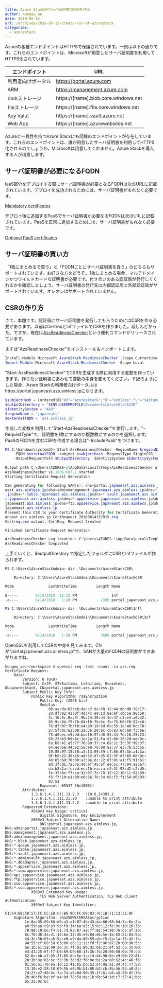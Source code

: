 ```yaml
---
title: Azure Stack用サーバ証明書のCSRを作る
author: kongou_ae
date: 2018-06-15
url: /archives/2018-06-15-create-csr-of-azurestack
categories:
  - azurestack
---
```


Azureの各種エンドポイントはHTTPSで保護されています。一例は以下の通りです。これらのエンドポイントは、Microsoftが用意したサーバ証明書を利用してHTTPS化されています。

|エンドポイント|URL|
|-------------|----------------------------|
|利用者向けポータル|https://portal.azure.com|
|ARM|https://management.azure.com|
|blobストレージ|https://[name].blob.core.windows.net|
|fileストレージ|https://[name].file.core.windows.net|
|Key Valut|https://[name].vault.azure.net|
|Web App|https://[name].azurewebsites.net|

Azureと一貫性を持つAzure Stackにも同様のエンドポイントが存在しています。これらのエンドポイントは、誰が用意したサーバ証明書を利用してHTTPS化されるのでしょうか。Microsoftは用意してくれません。Azure Stackを導入する人が用意します。

## サーバ証明書が必要になるFQDN

IaaS部分をデプロイする際にサーバ証明書が必要となるFQDNは次のURLに記載されています。デプロイを成功されるためには、サーバ証明書がもれなく必要です。

[Mandatory certificates](https://docs.microsoft.com/en-us/azure/azure-stack/azure-stack-pki-certs#mandatory-certificates)

デプロイ後に追加するPaaSでサーバ証明書が必要なるFQDNは次のURLに記載されています。PaaSを正常に追加するためには、サーバ証明書がもれなく必要です。

[Optional PaaS certificates](https://docs.microsoft.com/en-us/azure/azure-stack/azure-stack-pki-certs#optional-paas-certificates)

## サーバ証明書の買い方

「1枚にまとめるで買う」と「FQDNごとにサーバ証明書を買う」のどちらもサポートされています。お好きな方をどうぞ。1枚にまとめる場合、マルチドメインかつワイルドカードな証明書が必要です。付き合いのある認証局が発行してくれるかを確認しましょう。サーバ証明書の発行先は内部認証局と外部認証局がサポートされています。オレオレはサポートされていません。

## CSRの作り方

さて、本題です。認証局にサーバ証明書を発行してもらうためにはCSRを作る必要があります。以前はCertreqとinfファイルでCSRを作りました。超しんどかった。ですが、現在は[AzsReadinessChecker](https://www.powershellgallery.com/packages/Microsoft.AzureStack.ReadinessChecker)という便利コマンドがリリースされています。

まずは"AzsReadinessChecker"をインストール＆インポートします。

```powershell
Install-Module Microsoft.AzureStack.ReadinessChecker -Scope CurrentUser
Import-Module Microsoft.AzureStack.ReadinessChecker -Scope Local
```

"Start-AzsReadinessChecker"でCSRを生成する際に利用する変数を作っていきます。作りたい証明書にあわせて変数の中身を変えてください。下記のようにした場合、Azure Stackの利用者向けポータルはhttps://portal.japaneast.azs.aimless.jpになります。

```powershell
$subjectHash = [ordered]@{"OU"="azuresktack";"O"="aimless";"L"="Saitama";"ST"="Saitama";"C"="JP"}
$outputDirectory = "$ENV:USERPROFILE\Documents\AzureStackCSR"
$IdentitySystem = "AAD"
$regionName = 'japaneast'
$externalFQDN = 'azs.aimless.jp'
```

作成した変数を利用して"Start-AzsReadinessChecker"を実行します。"-RequestType"で、証明書を1枚にするのか複数枚にするのかを選択します。PaaSのFQDNを含むCSRを作成する場合は"-IncludePaaS"をつけます。

```powershell
PS C:\Windows\system32> Start-AzsReadinessChecker -RegionName $regionName `
    -FQDN $externalFQDN -subject $subjectHash -RequestType SingleCSR `
    -OutputRequestPath $OutputDirectory -IdentitySystem $IdentitySystem -IncludePaaS
 
Output path C:\Users\AZURES~1\AppData\Local\Temp\AzsReadinessChecker already exists, continuing.
AzsReadinessChecker v1.1806.607.1 started
Starting Certificate Request Generation

CSR generating for following SAN(s): dns=portal.japaneast.azs.aimless.jp&dns=adminportal.japaneast.azs.aimless.jp&dns=management.japan
east.azs.aimless.jp&dns=adminmanagement.japaneast.azs.aimless.jp&dns=*.blob.japaneast.azs.aimless.jp&dns=*.queue.japaneast.azs.aimless
.jp&dns=*.table.japaneast.azs.aimless.jp&dns=*.vault.japaneast.azs.aimless.jp&dns=*.adminvault.japaneast.azs.aimless.jp&dns=*.dbadapte
r.japaneast.azs.aimless.jp&dns=*.appservice.japaneast.azs.aimless.jp&dns=*.scm.appservice.japaneast.azs.aimless.jp&dns=api.appservice.
japaneast.azs.aimless.jp&dns=ftp.appservice.japaneast.azs.aimless.jp&dns=sso.appservice.japaneast.azs.aimless.jp&dns=*.sso.appservice.
japaneast.azs.aimless.jp
Present this CSR to your Certificate Authority for Certificate Generation: C:\Users\AzureStackAdmin\Documents\AzureStackCSR\portal_jap
aneast_azs_aimless_jp_CertRequest_20180614132819.req
Certreq.exe output: CertReq: Request Created

Finished Certificate Request Generation

AzsReadinessChecker Log location: C:\Users\AZURES~1\AppData\Local\Temp\AzsReadinessChecker\AzsReadinessChecker.log
AzsReadinessChecker Completed
```

上手くいくと、$outputDirectory で指定したフォルダにCSRとInfファイルが作られます。

```powershell
PS C:\Users\AzureStackAdmin> dir .\Documents\AzureStackCSR\

    Directory: C:\Users\AzureStackAdmin\Documents\AzureStackCSR

Mode                LastWriteTime         Length Name
----                -------------         ------ ----
d-----        6/15/2018  12:15 PM                Inf
-a----        6/14/2018   1:28 PM           2396 portal_japaneast_azs_aimless_jp_CertRequest_20180614132819.req

PS C:\Users\AzureStackAdmin> dir .\Documents\AzureStackCSR\Inf\

    Directory: C:\Users\AzureStackAdmin\Documents\AzureStackCSR\Inf

Mode                LastWriteTime         Length Name
----                -------------         ------ ----
-a----        6/14/2018   1:28 PM           3688 portal_japaneast_azs_aimless_jp_CertRequest_20180614132819_ClearTextDoNotUse.inf
```

OpenSSLを利用してCSRの中身を見てみます。CNが"portal.japaneast.azs.aimless.jp"で、SANが大量のFQDNの証明書ができあがりますね。

```
kongou_ae:~/workspace $ openssl req -text -noout -in azs.req 
Certificate Request:
    Data:
        Version: 0 (0x0)
        Subject: C=JP, ST=Saitama, L=Saitama, O=aimless, OU=azuresktack, CN=portal.japaneast.azs.aimless.jp
        Subject Public Key Info:
            Public Key Algorithm: rsaEncryption
                Public-Key: (2048 bit)
                Modulus:
                    00:aa:da:62:eb:da:c2:de:68:12:44:db:d8:19:17:
                    20:df:02:42:0f:4d:4c:e9:1d:8e:ef:cb:5a:98:50:
                    2c:10:5c:0a:3f:9b:24:30:d4:1e:47:c3:e4:a0:42:
                    85:9c:84:f5:7b:84:f0:fb:6c:fb:75:b0:f0:52:c0:
                    76:df:07:7b:f8:e4:89:1d:8d:6b:56:1a:48:bd:78:
                    27:5f:0c:62:08:2a:36:28:9c:cb:93:6d:a9:f3:be:
                    75:d0:ec:e5:dd:ba:f6:97:d8:85:34:7d:16:25:23:
                    69:23:b3:b9:9c:1e:2a:51:fa:d7:06:28:2d:ee:0c:
                    6a:b8:41:a5:77:76:89:37:c4:08:2c:3c:3f:99:37:
                    64:ee:6e:44:82:56:e8:78:98:92:37:e3:7b:53:55:
                    10:88:97:15:f8:a2:13:09:59:c7:86:07:3b:a1:3a:
                    8f:b8:22:30:e5:a0:32:d7:d5:02:3f:d7:65:6d:9c:
                    49:65:6d:70:09:a7:8e:dc:22:0f:01:a1:f5:91:61:
                    8d:3f:d1:7a:7a:4d:af:45:6f:e9:5c:77:04:a2:e7:
                    da:b8:2a:fc:cd:ec:1b:ea:ca:e3:3f:98:d2:c2:d5:
                    fe:37:8c:f7:ca:32:07:7c:78:15:12:10:11:92:39:
                    f6:f7:10:e1:89:e6:66:7b:54:06:f2:f1:54:d6:93:
                    83:51
                Exponent: 65537 (0x10001)
        Attributes:
            1.3.6.1.4.1.311.13.2.3   :10.0.14393.2
            1.3.6.1.4.1.311.21.20    :unable to print attribute
            1.3.6.1.4.1.311.13.2.2   :unable to print attribute
        Requested Extensions:
            X509v3 Key Usage: critical
                Digital Signature, Key Encipherment
            X509v3 Subject Alternative Name: 
                DNS:portal.japaneast.azs.aimless.jp, DNS:adminportal.japaneast.azs.aimless.jp, DNS:management.japaneast.azs.aimless.jp, DNS:adminmanagement.japaneast.azs.aimless.jp, DNS:*.blob.japaneast.azs.aimless.jp, DNS:*.queue.japaneast.azs.aimless.jp, DNS:*.table.japaneast.azs.aimless.jp, DNS:*.vault.japaneast.azs.aimless.jp, DNS:*.adminvault.japaneast.azs.aimless.jp, DNS:*.dbadapter.japaneast.azs.aimless.jp, DNS:*.appservice.japaneast.azs.aimless.jp, DNS:*.scm.appservice.japaneast.azs.aimless.jp, DNS:api.appservice.japaneast.azs.aimless.jp, DNS:ftp.appservice.japaneast.azs.aimless.jp, DNS:sso.appservice.japaneast.azs.aimless.jp, DNS:*.sso.appservice.japaneast.azs.aimless.jp
            X509v3 Extended Key Usage: 
                TLS Web Server Authentication, TLS Web Client Authentication
            X509v3 Subject Key Identifier: 
                C1:54:E9:58:57:FC:6C:E8:CF:B6:9D:FC:69:83:76:1B:71:C2:31:DF
    Signature Algorithm: sha256WithRSAEncryption
         1e:8a:95:89:66:d6:a3:af:87:4b:43:da:66:68:6d:fc:6e:2a:
         a0:59:aa:c9:a3:9b:f8:34:6a:e5:15:6c:12:fc:0c:10:26:36:
         79:88:c9:b6:f4:c1:7d:83:87:ae:ff:92:54:90:76:d5:af:20:
         8c:f0:d8:4e:d1:15:6e:37:45:e9:84:d6:5e:1e:65:52:84:9b:
         44:3c:5b:63:a5:9c:e0:a9:da:06:55:eb:f5:2a:1a:f5:42:f4:
         94:55:cf:08:58:63:00:c6:11:1c:fd:f2:06:07:2b:00:9b:5c:
         ae:1b:61:58:99:26:3c:7f:b1:8b:d1:b8:21:0f:a2:c5:35:00:
         e3:41:25:6f:f7:b9:69:b9:68:1f:3b:fd:20:60:68:9b:78:cd:
         62:6c:bb:a7:05:3f:85:db:5e:1c:f4:d4:90:6e:e9:96:22:81:
         20:2b:0e:06:bc:33:3b:3d:d2:f0:0e:b1:2a:60:62:4c:46:f6:
         01:56:e1:70:ea:1d:12:41:b5:bb:b3:d7:9a:a1:d4:4c:77:58:
         13:10:e2:28:18:69:5b:e6:9b:b1:08:b2:cb:8b:bb:54:a8:8c:
         7d:2f:e7:40:8c:7a:74:a6:8d:90:35:1f:61:b6:a5:70:df:78:
         2b:48:f6:be:bf:a4:8d:78:59:de:1b:6b:54:1d:c7:37:41:bb:
         b5:25:9c:6c
```
